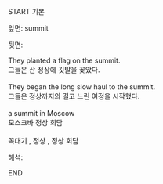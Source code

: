 START
기본

앞면:
summit


뒷면:
<div>They planted a flag on the summit. </div><div><div>그들은 산 정상에 깃발을 꽂았다.</div></div><div><br></div><div><div>They began the long slow haul to the summit. </div><div><div>그들은 정상까지의 길고 느린 여정을 시작했다.</div></div></div><div><br></div><div><div>a summit in Moscow </div><div>모스크바 정상 회담</div></div><div><br></div><div>꼭대기 , 정상 , 정상 회담</div>


해석:

END